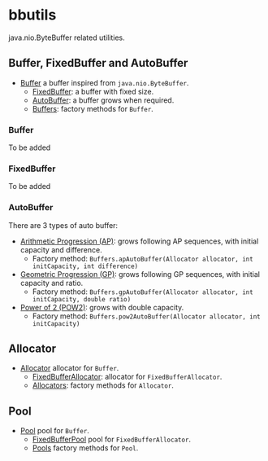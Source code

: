 # bbutils
java.nio.ByteBuffer related utilities.

## Buffer, FixedBuffer and AutoBuffer
* [Buffer](bbutils/src/main/java/com/dopsun/bbutils/Buffer.java) a buffer inspired from ``java.nio.ByteBuffer``.
  * [FixedBuffer](bbutils/src/main/java/com/dopsun/bbutils/FixedBuffer.java): a buffer with fixed size.
  * [AutoBuffer](bbutils/src/main/java/com/dopsun/bbutils/AutoBuffer.java): a buffer grows when required.
  * [Buffers](bbutils/src/main/java/com/dopsun/bbutils/Buffers.java): factory methods for ``Buffer``.

### Buffer
To be added

### FixedBuffer
To be added

### AutoBuffer
There are 3 types of auto buffer:

* [Arithmetic Progression (AP)](https://en.wikipedia.org/wiki/Arithmetic_progression): grows following AP sequences, with initial capacity and difference.
  * Factory method: ``Buffers.apAutoBuffer(Allocator allocator, int initCapacity, int difference)``
* [Geometric Progression (GP)](https://en.wikipedia.org/wiki/Geometric_progression): grows following GP sequences, with initial capacity and ratio.
  * Factory method: ``Buffers.gpAutoBuffer(Allocator allocator, int initCapacity, double ratio)``
* [Power of 2 (POW2)](https://en.wikipedia.org/wiki/Power_of_two): grows with double capacity.
  * Factory method: ``Buffers.pow2AutoBuffer(Allocator allocator, int initCapacity)``

## Allocator
* [Allocator](bbutils/src/main/java/com/dopsun/bbutils/Allocator.java) allocator for ``Buffer``.
  * [FixedBufferAllocator](bbutils/src/main/java/com/dopsun/bbutils/FixedBufferAllocator.java): allocator for ``FixedBufferAllocator``.
  * [Allocators](bbutils/src/main/java/com/dopsun/bbutils/Allocators.java): factory methods for ``Allocator``.


## Pool
* [Pool](bbutils/src/main/java/com/dopsun/bbutils/Pool.java) pool for ``Buffer``.
  * [FixedBufferPool](bbutils/src/main/java/com/dopsun/bbutils/FixedBufferPool.java) pool for ``FixedBufferAllocator``.
  * [Pools](bbutils/src/main/java/com/dopsun/bbutils/Pools.java) factory methods for ``Pool``.
